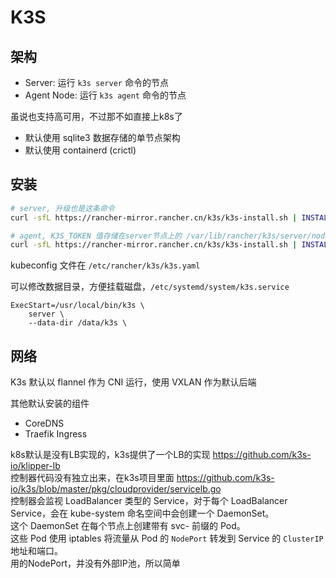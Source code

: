 # K3S

## 架构

- Server: 运行 `k3s server` 命令的节点
- Agent Node: 运行 `k3s agent` 命令的节点

虽说也支持高可用，不过那不如直接上k8s了

- 默认使用 sqlite3 数据存储的单节点架构
- 默认使用 containerd (crictl)

## 安装

```sh
# server, 升级也是这条命令
curl -sfL https://rancher-mirror.rancher.cn/k3s/k3s-install.sh | INSTALL_K3S_MIRROR=cn sh -

# agent, K3S_TOKEN 值存储在server节点上的 /var/lib/rancher/k3s/server/node-token
curl -sfL https://rancher-mirror.rancher.cn/k3s/k3s-install.sh | INSTALL_K3S_MIRROR=cn K3S_URL=https://myserver:6443 K3S_TOKEN=mynodetoken sh -
```

kubeconfig 文件在 `/etc/rancher/k3s/k3s.yaml`

可以修改数据目录，方便挂载磁盘，`/etc/systemd/system/k3s.service`
```
ExecStart=/usr/local/bin/k3s \
    server \
    --data-dir /data/k3s \
```

## 网络

K3s 默认以 flannel 作为 CNI 运行，使用 VXLAN 作为默认后端

其他默认安装的组件
- CoreDNS
- Traefik Ingress

k8s默认是没有LB实现的，k3s提供了一个LB的实现 https://github.com/k3s-io/klipper-lb  
控制器代码没有独立出来，在k3s项目里面 https://github.com/k3s-io/k3s/blob/master/pkg/cloudprovider/servicelb.go  
控制器会监视 LoadBalancer 类型的 Service，对于每个 LoadBalancer Service，会在 kube-system 命名空间中会创建一个 DaemonSet。  
这个 DaemonSet 在每个节点上创建带有 svc- 前缀的 Pod。  
这些 Pod 使用 iptables 将流量从 Pod 的 `NodePort` 转发到 Service 的 `ClusterIP` 地址和端口。  
用的NodePort，并没有外部IP池，所以简单
